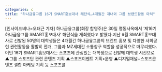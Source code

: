 ```yaml
---
categories: c
title: "하나금융그룹 16기 SMART홍보대사 해단식…4개월간 대내외 그룹 브랜드활동 마쳐"
---
```

[인사이드비나=오태근 기자] 하나금융그룹(회장 함영주)은 30일 명동사옥에서 ‘제16기 하나금융그룹 SMART홍보대사’ 해단식을 개최했다고 밝혔다.지난 6월 SMART홍보대사로 선발된 50명의 대학생들은 4개월간 하나금융그룹의 브랜드 홍보 및 다양한 사회공헌 관련활동을 활발히 전개, 그룹과 MZ세대간 소통창구 역할을 성공적으로 마무리했다.이번 16기 SMART홍보대사는 스포츠에 관심있는 대학생으로 선발돼 대학생 시선으로 ▲그룹 스포츠단 관련 콘텐츠 기획 ▲스포츠이벤트 기획•운영 ▲디지털채널+스포츠콘텐츠 결합 마케팅 기획 등 스포츠를